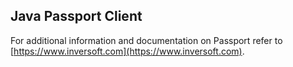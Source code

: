## Java Passport Client 

For additional information and documentation on Passport refer to [https://www.inversoft.com](https://www.inversoft.com).